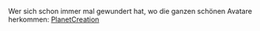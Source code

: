 
Wer sich schon immer mal gewundert hat, wo die ganzen schönen Avatare herkommen: [ PlanetCreation](http://www.planetcreation.co.uk/createpic/ "PlanetCreation")


